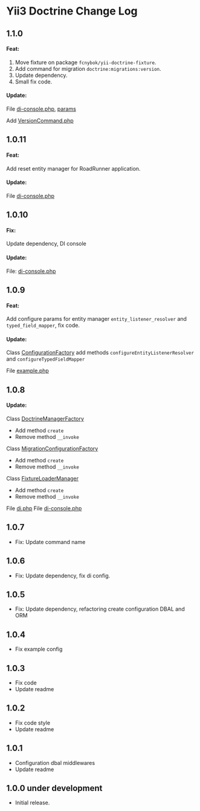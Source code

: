 # Yii3 Doctrine Change Log

## 1.1.0

#### Feat: 
1. Move fixture on package `fcnybok/yii-doctrine-fixture`.
2. Add command for migration `doctrine:migrations:version`.
3. Update dependency.
4. Small fix code. 

#### Update: 
File [di-console.php](config/di.php), [params](config/params.php)

Add [VersionCommand.php](src/Migrations/Command/VersionCommand.php)

## 1.0.11

#### Feat: 
Add reset entity manager for RoadRunner application.

#### Update:
File [di-console.php](config/di.php)

## 1.0.10

#### Fix:
Update dependency, DI console

#### Update:
File: [di-console.php](config/di-console.php)

## 1.0.9
#### Feat: 
Add configure params for entity manager `entity_listener_resolver` and `typed_field_mapper`, fix code.

#### Update:
Class [ConfigurationFactory](src/Orm/Factory/ConfigurationFactory.php) add methods `configureEntityListenerResolver` and `configureTypedFieldMapper`

File [example.php](config/example.php)

## 1.0.8

#### Update:

Class [DoctrineManagerFactory](src/Factory/DoctrineManagerFactory.php)
- Add method `create`
- Remove method `__invoke`

Class [MigrationConfigurationFactory](src/Migrations/Factory/MigrationConfigurationFactory.php)
- Add method `create`
- Remove method `__invoke`

Class [FixtureLoaderManager](src/Fixture/FixtureLoaderManager.php)
- Add method `create`
- Remove method `__invoke`

File [di.php](config/di.php)
File [di-console.php](config/di-console.php)

## 1.0.7

- Fix: Update command name

## 1.0.6

- Fix: Update dependency, fix di config.

## 1.0.5

- Fix: Update dependency, refactoring create configuration DBAL and ORM

## 1.0.4

- Fix example config

## 1.0.3

- Fix code
- Update readme

## 1.0.2

- Fix code style
- Update readme

## 1.0.1

- Configuration dbal middlewares
- Update readme

## 1.0.0 under development

- Initial release.
